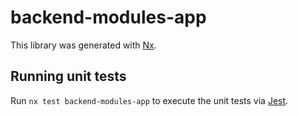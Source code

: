 # backend-modules-app

This library was generated with [Nx](https://nx.dev).

## Running unit tests

Run `nx test backend-modules-app` to execute the unit tests via [Jest](https://jestjs.io).
